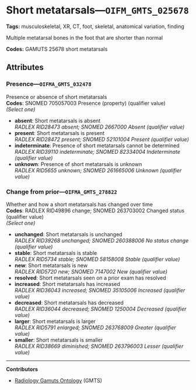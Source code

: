 # Short metatarsals—`OIFM_GMTS_025678`

**Tags:** musculoskeletal, XR, CT, foot, skeletal, anatomical variation, finding

Multiple metatarsal bones in the foot that are shorter than normal

**Codes:** GAMUTS 25678 short metatarsals

## Attributes

### Presence—`OIFMA_GMTS_032478`

Presence or absence of short metatarsals  
**Codes**: SNOMED 705057003 Presence (property) (qualifier value)  
*(Select one)*

- **absent**: Short metatarsals is absent  
_RADLEX RID28473 absent; SNOMED 2667000 Absent (qualifier value)_
- **present**: Short metatarsals is present  
_RADLEX RID28472 present; SNOMED 52101004 Present (qualifier value)_
- **indeterminate**: Presence of short metatarsals cannot be determined  
_RADLEX RID39110 indeterminate; SNOMED 82334004 Indeterminate (qualifier value)_
- **unknown**: Presence of short metatarsals is unknown  
_RADLEX RID5655 unknown; SNOMED 261665006 Unknown (qualifier value)_

### Change from prior—`OIFMA_GMTS_278822`

Whether and how a short metatarsals has changed over time  
**Codes**: RADLEX RID49896 change; SNOMED 263703002 Changed status (qualifier value)  
*(Select one)*

- **unchanged**: Short metatarsals is unchanged  
_RADLEX RID39268 unchanged; SNOMED 260388006 No status change (qualifier value)_
- **stable**: Short metatarsals is stable  
_RADLEX RID5734 stable; SNOMED 58158008 Stable (qualifier value)_
- **new**: Short metatarsals is new  
_RADLEX RID5720 new; SNOMED 7147002 New (qualifier value)_
- **resolved**: Short metatarsals seen on a prior exam has resolved  
- **increased**: Short metatarsals has increased  
_RADLEX RID36043 increased; SNOMED 35105006 Increased (qualifier value)_
- **decreased**: Short metatarsals has decreased  
_RADLEX RID36044 decreased; SNOMED 1250004 Decreased (qualifier value)_
- **larger**: Short metatarsals is larger  
_RADLEX RID5791 enlarged; SNOMED 263768009 Greater (qualifier value)_
- **smaller**: Short metatarsals is smaller  
_RADLEX RID38669 diminished; SNOMED 263796003 Lesser (qualifier value)_

---

**Contributors**

- [Radiology Gamuts Ontology](https://gamuts.net/) (GMTS)